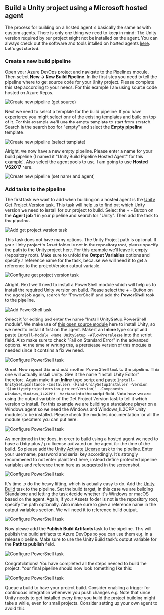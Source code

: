 ## Build a Unity project using a Microsoft hosted agent

The process for building on a hosted agent is basically the same as with custom agents. There is only one thing we need to keep in mind: The Unity version required by our project might not be installed on the agent. You can always check out the software and tools intalled on hosted agents [here](https://github.com/Microsoft/azure-pipelines-image-generation#image-contents). Let's get started.

### Create a new build pipeline

Open your Azure DevOps project and navigate to the Pipelines module. Then select **New -> New Build Pipeline**. In the first step you need to tell the pipeline where to get source code for your Unity project. Please complete this step according to your needs. For this example I am using source code hosted on Azure Repos.

![Create new pipeline (get source)](images/pipeline-new-pipeline-get-source.jpg)

Next we need to select a template for the build pipeline. If you have experience you might select one of the existing templates and build on top of it. For this example we'll use the empty template to start from scratch. Search in the search box for "empty" and select the **Empty pipeline** template.

![Create new pipeline (select template)](images/pipeline-new-pipeline-template.jpg)

Alright, we now have a new empty pipeline. Please enter a name for your build pipeline (I named it "Unity Build Pipeline Hosted Agent" for this example). Also select the agent pools to use. I am going to use **Hosted VS2017** here.

![Create new pipeline (set name and agent)](images/pipeline-new-pipeline-name.jpg)

### Add tasks to the pipeline

The first task we want to add when building on a hosted agent is the [Unity Get Project Version](unity-get-project-version.md) task. This task will help us to find out which Unity version we need to install for our project to build. Select the + - Button on the **Agent job 1** in your pipeline and search for "Unity". Then add the task to the pipeline.

![Add get project version task](images/pipeline-add-project-version-task.jpg)

This task does not have many options. The Unity Project path is optional. If your Unity project's Asset folder is not in the repository root, please specify the path to the Unity project here. For this example we'll leave it empty (repository root). Make sure to unfold the **Output Variables** options and specify a reference name for the task, because we will need it to get a reference to the projectVersion output variable.

![Configure get project version task](images/pipeline-edit-project-version-task.jpg)

Alright. Next we'll need to install a PowerShell module which will help us to install the required Unity version on build. Please select the + - Button on the agent job again, search for "PowerShell" and add the **PowerShell** task to the pipeline.

![Add PowerShell task](images/pipeline-add-powershell-task-1.jpg)

Select it for editing and enter the name "Install UnitySetup.PowerShell module". We make use of [this open source module](https://github.com/Microsoft/unitysetup.powershell) here to install Unity, so we need to install it first on the agent. Make it an **Inline** type script and paste `Install-Module -Name UnitySetup -AllowPrerelease` into the script field. Also make sure to check "Fail on Standard Error" in the advanced options. At the time of writing this, a prerelease version of this module is needed since it contains a fix we need.

![Configure PowerShell task](images/pipeline-edit-powershell-task-1.jpg)

Great. Now repeat this and add another PowerShell task to the pipeline. This one will actually install Unity. Give it the name "Install Unity Editor" therefore. Again make it an **Inline** type script and paste `Install-UnitySetupInstance -Installers (Find-UnitySetupInstaller -Version '$(unitygetprojectversion.projectVersion)' -Components Windows,Windows_IL2CPP) -Verbose` into the script field. Note how we are using the output variable of the Get Project Version task to tell it which version to install. For this example we are building a standalone player on a Windows agent so we need the Windows and Windows_IL2CPP Unity modules to be installed. Please check the modules documentation for all the module specifiers you can put here.

![Configure PowerShell task](images/pipeline-edit-powershell-task-2.jpg)

As mentioned in the docs, in order to build using a hosted agent we need to have a Unity plus / pro license activated on the agent for the time of the build. So please add the [Unity Activate License](unity-activate-license.md) task to the pipeline. Enter your username, password and serial key accordingly. It's strongly recommened to not enter plaint text here, instead define protected pipeline variables and reference them here as suggested in the screenshot.

![Configure PowerShell task](images/pipeline-edit-activate-license-task.jpg)

It's time to do the heavy lifting, which is actually easy to do. Add the [Unity Build](unity-build.md) task to the pipeline. Set the build target, in this case we are building Standalone and letting the task decide whether it's Windows or macOS based on the agent. Again, if your Assets folder is not in the repository root, specify the path optionally. Also make sure to give a reference name in the output variables section. We will need it to reference build output.

![Configure PowerShell task](images/pipeline-edit-unity-build-task.jpg)

Now please add the **Publish Build Artifacts** task to the pipeline. This will publish the build artifacts to Azure DevOps so you can use them e.g. in a release pipeline. Make sure to use the Unity Build task's output variable for the **Path to publish** field.

![Configure PowerShell task](images/pipeline-edit-publish-task.jpg)

Congratulations! You have completed all the steps needed to build the project. Your final pipeline should now look something like this:

![Configure PowerShell task](images/pipeline-full.jpg)

Queue a build to have your project build. Consider enabling a trigger for continuous integration whenever you push changes e.g. Note that since Unity needs to get installed every time you build the project building might take a while, even for small projects. Consider setting up your own agent to avoid this.
